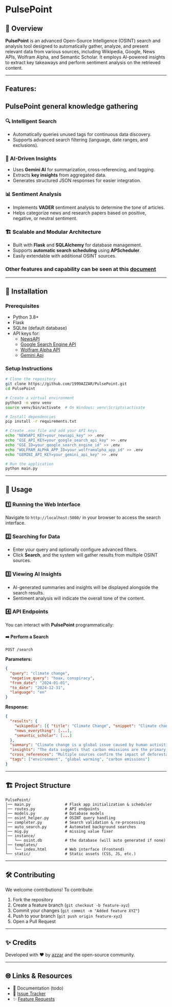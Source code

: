 # PulsePoint

## 📌 Overview

**PulsePoint** is an advanced Open-Source Intelligence (OSINT) search and analysis tool designed to automatically gather, analyze, and present relevant data from various sources, including Wikipedia, Google, News APIs, Wolfram Alpha, and Semantic Scholar. It employs AI-powered insights to extract key takeaways and perform sentiment analysis on the retrieved content.

---

## Features:

## PulsePoint general knowledge gathering

### 🔍 Intelligent Search

- Automatically queries unused tags for continuous data discovery.
- Supports advanced search filtering (language, date ranges, and exclusions).

### 🤖 AI-Driven Insights

- Uses **Gemini AI** for summarization, cross-referencing, and tagging.
- Extracts **key insights** from aggregated data.
- Generates structured JSON responses for easier integration.

### 📊 Sentiment Analysis

- Implements **VADER** sentiment analysis to determine the tone of articles.
- Helps categorize news and research papers based on positive, negative, or neutral sentiment.

### 🏗️ Scalable and Modular Architecture

- Built with **Flask** and **SQLAlchemy** for database management.
- Supports **automatic search scheduling** using **APScheduler**.
- Easily extendable with additional OSINT sources.

### Other features and capability can be seen at this [document](workflow.md)

---

## 🔧 Installation

### Prerequisites

- Python 3.8+
- Flask
- SQLite (default database)
- API keys for:
  - [NewsAPI](https://newsapi.org/)
  - [Google Search Engine API](https://developers.google.com/custom-search/)
  - [Wolfram Alpha API](https://developer.wolframalpha.com/)
  - [Gemini Api](https://aistudio.google.com/app/apikey)

### Setup Instructions

```bash
# Clone the repository
git clone https://github.com/1999AZZAR/PulsePoint.git
cd PulsePoint

# Create a virtual environment
python3 -m venv venv
source venv/bin/activate  # On Windows: venv\Scripts\activate

# Install dependencies
pip install -r requirements.txt

# Create .env file and add your API keys
echo "NEWSAPI_KEY=your_newsapi_key" >> .env
echo "GSE_API_KEY=your_google_search_api_key" >> .env
echo "GSE_ID=your_google_search_engine_id" >> .env
echo "WOLFRAM_ALPHA_APP_ID=your_wolframalpha_app_id" >> .env
echo "GEMINI_API_KEY=your_gemini_api_key" >> .env

# Run the application
python main.py
```

---

## 🎯 Usage

### 1️⃣ Running the Web Interface

Navigate to `http://localhost:5000/` in your browser to access the search interface.

### 2️⃣ Searching for Data

- Enter your query and optionally configure advanced filters.
- Click **Search**, and the system will gather results from multiple OSINT sources.

### 3️⃣ Viewing AI Insights

- AI-generated summaries and insights will be displayed alongside the search results.
- Sentiment analysis will indicate the overall tone of the content.

### 4️⃣ API Endpoints

You can interact with **PulsePoint** programmatically:

#### ➡️ Perform a Search

```http
POST /search
```

**Parameters:**

```json
{
  "query": "climate change",
  "negative_query": "hoax, conspiracy",
  "from_date": "2024-01-01",
  "to_date": "2024-12-31",
  "language": "en"
}
```

**Response:**

```json
{
  "results": {
    "wikipedia": [{ "title": "Climate Change", "snippet": "Climate change refers to...", "url": "https://en.wikipedia.org/..." }],
    "news_everything": [...],
    "semantic_scholar": [...]
  },
  "summary": "Climate change is a global issue caused by human activities...",
  "insights": "The data suggests that carbon emissions are the primary driver of climate change...",
  "cross_references": "Multiple sources confirm the impact of deforestation on rising temperatures...",
  "tags": ["environment", "global warming", "carbon emissions"]
}
```

---

## 🏗️ Project Structure

```
PulsePoint/
│── main.py               # Flask app initialization & scheduler
│── routes.py             # API endpoints
│── models.py             # Database models
│── osint_helper.py       # OSINT query handling
│── completer.py          # Search validation & re-processing
│── auto_search.py        # Automated background searches
│── mig.py                # missing value fixer
│── instance/
│   └── osint.db          # the database (will auto generated if none)
│── templates/
│   └── index.html        # Web interface (Frontend)
└── static/               # Static assets (CSS, JS, etc.)
```

---

## 🛠️ Contributing

We welcome contributions! To contribute:

1. Fork the repository
2. Create a feature branch (`git checkout -b feature-xyz`)
3. Commit your changes (`git commit -m "Added feature XYZ"`)
4. Push to your branch (`git push origin feature-xyz`)
5. Open a Pull Request

---

## ✨ Credits

Developed with ❤️ by [azzar](https://github.com/1999AZZAR) and the open-source community.

---

## 🌐 Links & Resources

- 📘 Documentation (todo)
- 🐞 [Issue Tracker](https://github.com/1999AZZAR/PulsePoint/issues)
- ✨ [Feature Requests](https://github.com/1999AZZAR/PulsePoint/discussions)

